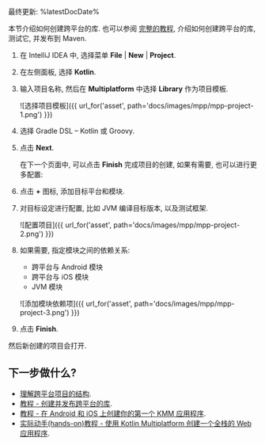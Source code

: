 [//]: # (title: 创建跨平台的库)

最终更新: %latestDocDate%

本节介绍如何创建跨平台的库. 也可以参阅 [完整的教程](../tutorials/mpp/multiplatform-library.html),
介绍如何创建跨平台的库, 测试它, 并发布到 Maven.

1. 在 IntelliJ IDEA 中, 选择菜单 **File** | **New** | **Project**.
2. 在左侧面板, 选择 **Kotlin**.
3. 输入项目名称, 然后在 **Multiplatform** 中选择 **Library** 作为项目模板.

    ![选择项目模板]({{ url_for('asset', path='docs/images/mpp/mpp-project-1.png') }})

4. 选择 Gradle DSL – Kotlin 或 Groovy.
5. 点击 **Next**.

    在下一个页面中, 可以点击 **Finish** 完成项目的创建, 如果有需要, 也可以进行更多配置:

6. 点击 **+** 图标, 添加目标平台和模块.

7. 对目标设定进行配置, 比如 JVM 编译目标版本, 以及测试框架.

    ![配置项目]({{ url_for('asset', path='docs/images/mpp/mpp-project-2.png') }})

8. 如果需要, 指定模块之间的依赖关系:
    *   跨平台与 Android 模块
    *   跨平台与 iOS 模块
    *   JVM 模块

    ![添加模块依赖项]({{ url_for('asset', path='docs/images/mpp/mpp-project-3.png') }})

9. 点击 **Finish**.

然后新创建的项目会打开.

## 下一步做什么?

* [理解跨平台项目的结构](mpp-discover-project.html).
* [教程 - 创建并发布跨平台的库](multiplatform-library.html).
* [教程 - 在 Android 和 iOS 上创建你的第一个 KMM 应用程序](../kmm/kmm-create-first-app.html).
* [实际动手(hands-on)教程 - 使用 Kotlin Multiplatform 创建一个全栈的 Web 应用程序](https://play.kotlinlang.org/hands-on/Full%20Stack%20Web%20App%20with%20Kotlin%20Multiplatform/01_Introduction).
